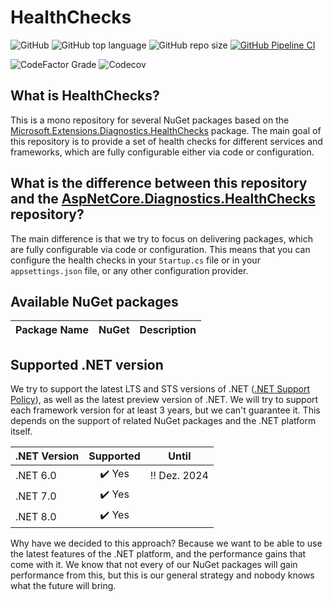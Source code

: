 # HealthChecks

![GitHub](https://img.shields.io/github/license/dailydevops/healthchecks?logo=github)
![GitHub top language](https://img.shields.io/github/languages/top/dailydevops/healthchecks?logo=github)
![GitHub repo size](https://img.shields.io/github/repo-size/dailydevops/healthchecks?logo=github)
[![GitHub Pipeline CI](https://github.com/dailydevops/healthchecks/actions/workflows/cicd.yml/badge.svg?branch=main&event=push)](https://github.com/dailydevops/healthchecks/actions/workflows/cicd.yml)

![CodeFactor Grade](https://img.shields.io/codefactor/grade/github/dailydevops/healthchecks/main?logo=codefactor)
![Codecov](https://img.shields.io/codecov/c/github/dailydevops/healthchecks?logo=codecov)

## What is HealthChecks?
This is a mono repository for several NuGet packages based on the [Microsoft.Extensions.Diagnostics.HealthChecks](https://www.nuget.org/packages/Microsoft.Extensions.Diagnostics.HealthChecks) package. The main goal of this repository is to provide a set of health checks for different services and frameworks, which are fully configurable either via code or configuration.

## What is the difference between this repository and the [AspNetCore.Diagnostics.HealthChecks](https://github.com/Xabaril/AspNetCore.Diagnostics.HealthChecks) repository?
The main difference is that we try to focus on delivering packages, which are fully configurable via code or configuration. This means that you can configure the health checks in your `Startup.cs` file or in your `appsettings.json` file, or any other configuration provider.

## Available NuGet packages
<!--- start packages -->
| Package Name | NuGet | Description |
|--------------|-------|-------------|
<!--- end packages -->

## Supported .NET version
We try to support the latest LTS and STS versions of .NET ([.NET Support Policy](https://dotnet.microsoft.com/en-us/platform/support/policy/dotnet-core)), as well as the latest preview version of .NET. We will try to support each framework version for at least 3 years, but we can't guarantee it. This depends on the support of related NuGet packages and the .NET platform itself.

| .NET Version      |        Supported       |         Until        |
|-------------------|:----------------------:|:--------------------:|
| .NET 6.0          | :heavy_check_mark: Yes | :bangbang: Dez. 2024 |
| .NET 7.0          | :heavy_check_mark: Yes |                      |
| .NET 8.0          | :heavy_check_mark: Yes |                      |

Why have we decided to this approach? Because we want to be able to use the latest features of the .NET platform,
and the performance gains that come with it. We know that not every of our NuGet packages will gain performance
from this, but this is our general strategy and nobody knows what the future will bring.